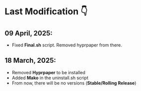 # Last Modification 👇

## 09 April, 2025:

- Fixed **Final.sh** script. Removed hyprpaper from there.

## 18 March, 2025:

- Removed **Hyprpaper** to be installed
- Added **Mako** in the uninstall.sh script
- From now, there will be no versions (**Stable/Rolling Release**)
